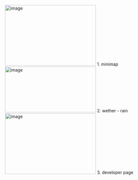 
<img width="300" height="200" alt="image" src="https://github.com/user-attachments/assets/8292355b-3b93-4bb7-b5c3-8159696cc14e" />
1. minimap<br/>
<img width="300" height="150" alt="image" src="https://github.com/user-attachments/assets/9a8bc6f9-8072-433a-89c2-fc3e71013cc8" />
2. wether - rain<br/>
<img width="300" height="200" alt="image" src="https://github.com/user-attachments/assets/4e5bad76-5351-4c6d-a680-ce0453b5dad8" />
3. developer page<br/>
